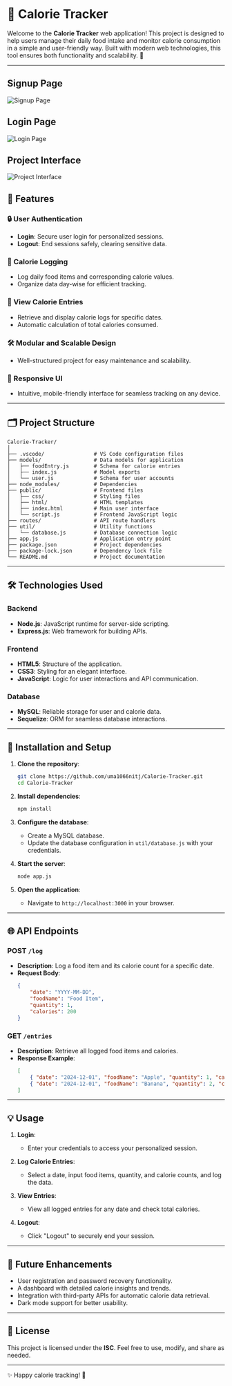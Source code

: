 # 🍎 Calorie Tracker

Welcome to the **Calorie Tracker** web application! This project is designed to help users manage their daily food intake and monitor calorie consumption in a simple and user-friendly way. Built with modern web technologies, this tool ensures both functionality and scalability. 🚀

---
## Signup Page
![Signup Page](assests/screenshot/Signup_Page.png)

## Login Page
![Login Page](assests/screenshot/Login_Page.png)

## Project Interface
![Project Interface](assests/screenshot/Project_Interface.png)


## 🎯 Features

### 🔒 User Authentication
- **Login**: Secure user login for personalized sessions.
- **Logout**: End sessions safely, clearing sensitive data.

### 🥗 Calorie Logging
- Log daily food items and corresponding calorie values.
- Organize data day-wise for efficient tracking.

### 📅 View Calorie Entries
- Retrieve and display calorie logs for specific dates.
- Automatic calculation of total calories consumed.

### 🛠️ Modular and Scalable Design
- Well-structured project for easy maintenance and scalability.

### 📱 Responsive UI
- Intuitive, mobile-friendly interface for seamless tracking on any device.

---

## 🗂️ Project Structure

```
Calorie-Tracker/
│
├── .vscode/                # VS Code configuration files
├── models/                 # Data models for application
│   ├── foodEntry.js        # Schema for calorie entries
│   ├── index.js            # Model exports
│   └── user.js             # Schema for user accounts
├── node_modules/           # Dependencies
├── public/                 # Frontend files
│   ├── css/                # Styling files
│   ├── html/               # HTML templates
│   ├── index.html          # Main user interface
│   └── script.js           # Frontend JavaScript logic
├── routes/                 # API route handlers
├── util/                   # Utility functions
│   └── database.js         # Database connection logic
├── app.js                  # Application entry point
├── package.json            # Project dependencies
├── package-lock.json       # Dependency lock file
└── README.md               # Project documentation
```

---

## 🛠️ Technologies Used

### Backend
- **Node.js**: JavaScript runtime for server-side scripting.
- **Express.js**: Web framework for building APIs.

### Frontend
- **HTML5**: Structure of the application.
- **CSS3**: Styling for an elegant interface.
- **JavaScript**: Logic for user interactions and API communication.

### Database
- **MySQL**: Reliable storage for user and calorie data.
- **Sequelize**: ORM for seamless database interactions.

---

## 🚀 Installation and Setup

1. **Clone the repository**:
   ```bash
   git clone https://github.com/uma1066nitj/Calorie-Tracker.git
   cd Calorie-Tracker
   ```

2. **Install dependencies**:
   ```bash
   npm install
   ```

3. **Configure the database**:
   - Create a MySQL database.
   - Update the database configuration in `util/database.js` with your credentials.

4. **Start the server**:
   ```bash
   node app.js
   ```

5. **Open the application**:
   - Navigate to `http://localhost:3000` in your browser.

---

## 🌐 API Endpoints

### **POST** `/log`
- **Description**: Log a food item and its calorie count for a specific date.
- **Request Body**:
  ```json
  {
      "date": "YYYY-MM-DD",
      "foodName": "Food Item",
      "quantity": 1,
      "calories": 200
  }
  ```

### **GET** `/entries`
- **Description**: Retrieve all logged food items and calories.
- **Response Example**:
  ```json
  [
      { "date": "2024-12-01", "foodName": "Apple", "quantity": 1, "calories": 95 },
      { "date": "2024-12-01", "foodName": "Banana", "quantity": 2, "calories": 210 }
  ]
  ```

---

## 💡 Usage

1. **Login**:
   - Enter your credentials to access your personalized session.

2. **Log Calorie Entries**:
   - Select a date, input food items, quantity, and calorie counts, and log the data.

3. **View Entries**:
   - View all logged entries for any date and check total calories.

4. **Logout**:
   - Click "Logout" to securely end your session.

---

## 🚀 Future Enhancements
- User registration and password recovery functionality.
- A dashboard with detailed calorie insights and trends.
- Integration with third-party APIs for automatic calorie data retrieval.
- Dark mode support for better usability.

---

## 📜 License

This project is licensed under the **ISC**. Feel free to use, modify, and share as needed.

---

✨ Happy calorie tracking! 🥗
